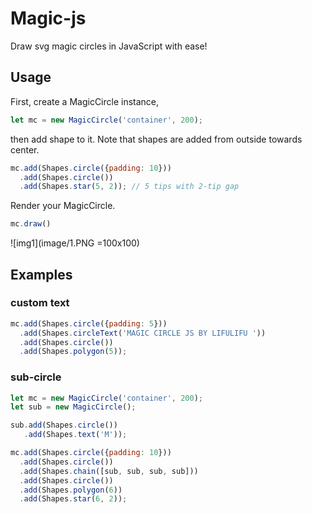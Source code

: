 # Magic-js
Draw svg magic circles in JavaScript with ease!

## Usage
First, create a MagicCircle instance,
```javascript
let mc = new MagicCircle('container', 200);
```

then add shape to it. Note that shapes are added from outside towards center.
```javascript
mc.add(Shapes.circle({padding: 10}))
  .add(Shapes.circle())
  .add(Shapes.star(5, 2)); // 5 tips with 2-tip gap
```

Render your MagicCircle.
```javascript
mc.draw()
```
![img1](image/1.PNG =100x100)

## Examples

### custom text
```javascript
mc.add(Shapes.circle({padding: 5}))
  .add(Shapes.circleText('MAGIC CIRCLE JS BY LIFULIFU '))
  .add(Shapes.circle())
  .add(Shapes.polygon(5));
```

### sub-circle
```javascript
let mc = new MagicCircle('container', 200);
let sub = new MagicCircle();

sub.add(Shapes.circle())
   .add(Shapes.text('M'));

mc.add(Shapes.circle({padding: 10}))
  .add(Shapes.circle())
  .add(Shapes.chain([sub, sub, sub, sub]))
  .add(Shapes.circle())
  .add(Shapes.polygon(6))
  .add(Shapes.star(6, 2));
```
